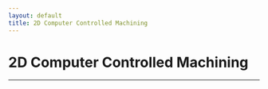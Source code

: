 ```yaml
---
layout: default
title: 2D Computer Controlled Machining
---
```


# 2D Computer Controlled Machining
---

